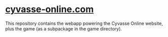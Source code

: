 [cyvasse-online.com](http://cyvasse-online.com/)
================================================

This repository contains the webapp powering the Cyvasse Online website, plus the game (as a subpackage in the game directory).
